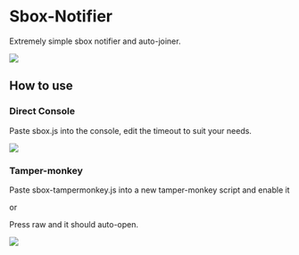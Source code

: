 # Sbox-Notifier

Extremely simple sbox notifier and auto-joiner.

<img src="https://i.ibb.co/jDgMRrv/image.png" />

## How to use

### Direct Console
Paste sbox.js into the console, edit the timeout to suit your needs.

<img src="https://i.ibb.co/cF67sRx/image.png" />

### Tamper-monkey

Paste sbox-tampermonkey.js into a new tamper-monkey script and enable it

or

Press raw and it should auto-open.

<img src="https://i.ibb.co/khCvJqs/image.png" />
